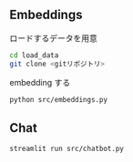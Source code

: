 ## Embeddings

ロードするデータを用意

```sh
cd load_data
git clone <gitリポジトリ>
```

embedding する

```sh
python src/embeddings.py
```

## Chat

```sh
streamlit run src/chatbot.py
```
